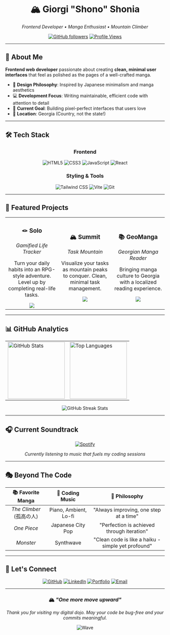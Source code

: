 <!--
  GitHub Profile README — Manga Black & White Edition
  Minimalist, manga-inspired, clean and professional
-->

<div align="center">

# 🏔️ Giorgi "Shono" Shonia

*Frontend Developer • Manga Enthusiast • Mountain Climber*

[![GitHub followers](https://img.shields.io/github/followers/shono15?style=flat-square&color=white&labelColor=black)](https://github.com/shono15)
[![Profile Views](https://komarev.com/ghpvc/?username=shono15&style=flat-square&color=white&label=Profile+Views)](https://github.com/shono15)

</div>

---

## 🧗 About Me

**Frontend web developer** passionate about creating **clean, minimal user interfaces** that feel as polished as the pages of a well-crafted manga.

- 🎨 **Design Philosophy**: Inspired by Japanese minimalism and manga aesthetics
- 💻 **Development Focus**: Writing maintainable, efficient code with attention to detail
- 🚀 **Current Goal**: Building pixel-perfect interfaces that users love
- 📍 **Location**: Georgia (Country, not the state!)

---

## 🛠️ Tech Stack

<div align="center">

### Frontend
![HTML5](https://img.shields.io/badge/-HTML5-E34F26?style=flat-square&logo=html5&logoColor=white)
![CSS3](https://img.shields.io/badge/-CSS3-1572B6?style=flat-square&logo=css3&logoColor=white)
![JavaScript](https://img.shields.io/badge/-JavaScript-F7DF1E?style=flat-square&logo=javascript&logoColor=black)
![React](https://img.shields.io/badge/-React-61DAFB?style=flat-square&logo=react&logoColor=black)

### Styling & Tools
![Tailwind CSS](https://img.shields.io/badge/-Tailwind%20CSS-38B2AC?style=flat-square&logo=tailwind-css&logoColor=white)
![Vite](https://img.shields.io/badge/-Vite-646CFF?style=flat-square&logo=vite&logoColor=white)
![Git](https://img.shields.io/badge/-Git-F05032?style=flat-square&logo=git&logoColor=white)

</div>

---

## 🎯 Featured Projects

<table>
<tr>
<td align="center" width="33%">
<h3>🪢 Solo</h3>
<p><em>Gamified Life Tracker</em></p>
<p>Turn your daily habits into an RPG-style adventure. Level up by completing real-life tasks.</p>
<a href="https://github.com/shono15/solo" target="_blank">
<img src="https://img.shields.io/badge/-View%20Project-000000?style=for-the-badge&logo=github&logoColor=white"/>
</a>
</td>

<td align="center" width="33%">
<h3>🏔️ Summit</h3>
<p><em>Task Mountain</em></p>
<p>Visualize your tasks as mountain peaks to conquer. Clean, minimal task management.</p>
<a href="https://github.com/shono15/summit" target="_blank">
<img src="https://img.shields.io/badge/-View%20Project-000000?style=for-the-badge&logo=github&logoColor=white"/>
</a>
</td>

<td align="center" width="33%">
<h3>📚 GeoManga</h3>
<p><em>Georgian Manga Reader</em></p>
<p>Bringing manga culture to Georgia with a localized reading experience.</p>
<a href="https://github.com/shono15/geomanga" target="_blank">
<img src="https://img.shields.io/badge/-View%20Project-000000?style=for-the-badge&logo=github&logoColor=white"/>
</a>
</td>
</tr>
</table>

---

## 📊 GitHub Analytics

<div align="center">
<table>
<tr>
<td>
<img height="180em" src="https://github-readme-stats.vercel.app/api?username=shono15&show_icons=true&hide_border=true&theme=radical&bg_color=0d1117&title_color=58a6ff&text_color=c9d1d9&icon_color=58a6ff&hide_title=false&count_private=true&include_all_commits=true" alt="GitHub Stats"/>
</td>
<td>
<img height="180em" src="https://github-readme-stats.vercel.app/api/top-langs/?username=shono15&layout=compact&hide_border=true&theme=radical&bg_color=0d1117&title_color=58a6ff&text_color=c9d1d9&langs_count=8&hide=html,css" alt="Top Languages"/>
</td>
</tr>
</table>

<img src="https://github-readme-streak-stats.herokuapp.com/?user=shono15&theme=radical&hide_border=true&background=0d1117&ring=58a6ff&fire=58a6ff&currStreakLabel=58a6ff" alt="GitHub Streak Stats"/>

</div>

---

## 🎧 Current Soundtrack

<div align="center">

[![Spotify](https://novatorem-shono15.vercel.app/api/spotify-playing)](https://open.spotify.com/user/5b4670071131405b)

*Currently listening to music that fuels my coding sessions*

</div>

---

## 🎭 Beyond The Code

<div align="center">

| 📚 **Favorite Manga** | 🎵 **Coding Music** | 💭 **Philosophy** |
|:---:|:---:|:---:|
| *The Climber* (孤高の人) | Piano, Ambient, Lo-fi | "Always improving, one step at a time" |
| *One Piece* | Japanese City Pop | "Perfection is achieved through iteration" |
| *Monster* | Synthwave | "Clean code is like a haiku - simple yet profound" |

</div>

---

## 🤝 Let's Connect

<div align="center">

[![GitHub](https://img.shields.io/badge/-GitHub-181717?style=for-the-badge&logo=github&logoColor=white)](https://github.com/shono15)
[![LinkedIn](https://img.shields.io/badge/-LinkedIn-0A66C2?style=for-the-badge&logo=linkedin&logoColor=white)](https://linkedin.com/in/giorgi-shonia)
[![Portfolio](https://img.shields.io/badge/-Portfolio-000000?style=for-the-badge&logo=react&logoColor=white)](https://shono.dev)
[![Email](https://img.shields.io/badge/-Email-EA4335?style=for-the-badge&logo=gmail&logoColor=white)](mailto:giorgi.shonia@example.com)

</div>

---

<div align="center">

### 🏔️ *"One more move upward"*

*Thank you for visiting my digital dojo. May your code be bug-free and your commits meaningful.*

![Wave](https://capsule-render.vercel.app/api?type=waving&color=gradient&customColorList=12&height=100&section=footer)

</div>
